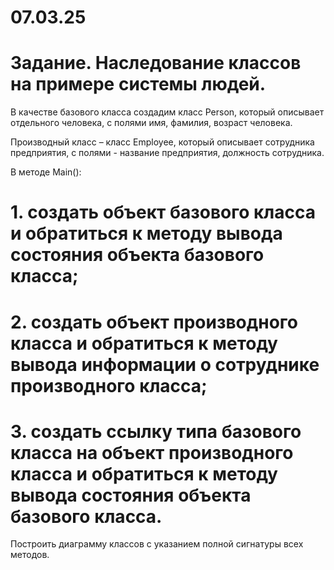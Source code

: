 # 07.03.25
# Задание. Наследование классов на примере системы людей.

В качестве базового класса создадим класс Person, который описывает отдельного человека, с полями имя, фамилия, возраст человека.

Производный класс – класс Employee, который описывает сотрудника предприятия, с полями - название предприятия, должность сотрудника.

В методе Main():

# 1.       создать объект базового класса и обратиться к методу вывода состояния объекта базового класса;

# 2.       создать объект производного класса и обратиться к методу вывода информации о сотруднике производного класса;

# 3.       создать ссылку типа базового класса на объект производного класса и обратиться к методу вывода состояния объекта базового класса.

Построить диаграмму классов с указанием полной сигнатуры всех методов.
